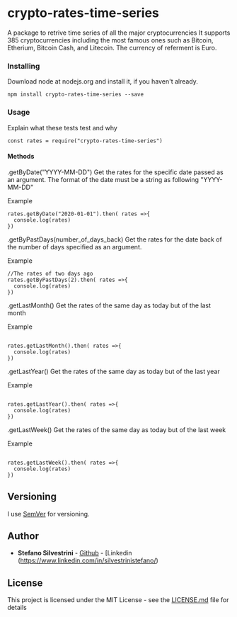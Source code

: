 # crypto-rates-time-series
A package to retrive time series of all the major cryptocurrencies
It supports 385 cryptocurrencies including the most famous ones such as Bitcoin, Etherium, Bitcoin Cash, and Litecoin.
The currency of referment is Euro.

### Installing

Download node at nodejs.org and install it, if you haven't already.

```
npm install crypto-rates-time-series --save
```


### Usage

Explain what these tests test and why

```
const rates = require("crypto-rates-time-series")
``` 

#### Methods 

.getByDate("YYYY-MM-DD")
Get the rates for the specific date passed as an argument. The format of the date must be a string as following "YYYY-MM-DD" 

Example
```
rates.getByDate("2020-01-01").then( rates =>{
  console.log(rates)
})

```

.getByPastDays(number_of_days_back)
Get the rates for the date back of the number of days specified as an argument. 

Example
```
//The rates of two days ago
rates.getByPastDays(2).then( rates =>{
  console.log(rates)
})

```

.getLastMonth()
Get the rates of the same day as today but of the last month 

Example
```

rates.getLastMonth().then( rates =>{
  console.log(rates)
})

```

.getLastYear()
Get the rates of the same day as today but of the last year

Example
```

rates.getLastYear().then( rates =>{
  console.log(rates)
})

```

.getLastWeek()
Get the rates of the same day as today but of the last week

Example
```

rates.getLastWeek().then( rates =>{
  console.log(rates)
})

```



## Versioning

I use [SemVer](http://semver.org/) for versioning.

## Author

* **Stefano Silvestrini** - [Github](https://github.com/StefanoSilv) - [Linkedin (https://www.linkedin.com/in/silvestrinistefano/)

## License

This project is licensed under the MIT License - see the [LICENSE.md](LICENSE.md) file for details
